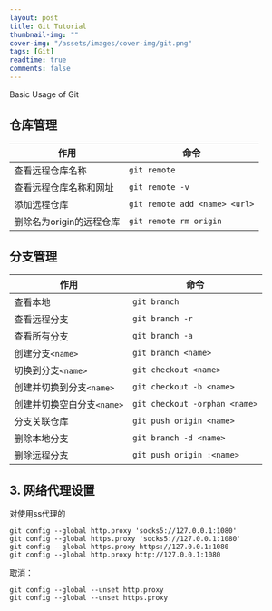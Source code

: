 ```yaml
---
layout: post
title: Git Tutorial
thumbnail-img: ""
cover-img: "/assets/images/cover-img/git.png"
tags: [Git]
readtime: true
comments: false
---
```


Basic Usage of Git

## 仓库管理

| 作用                     | 命令                          |
| ------------------------ | ----------------------------- |
| 查看远程仓库名称         | `git remote`                  |
| 查看远程仓库名称和网址   | `git remote -v`               |
| 添加远程仓库             | `git remote add <name> <url>` |
| 删除名为origin的远程仓库 | `git remote rm origin`        |

## 分支管理

| 作用                       | 命令                          |
| -------------------------- | ----------------------------- |
| 查看本地                   | `git branch`                  |
| 查看远程分支               | `git branch -r`               |
| 查看所有分支               | `git branch -a`               |
| 创建分支`<name>`           | `git branch <name>`           |
| 切换到分支`<name>`         | `git checkout <name>`         |
| 创建并切换到分支`<name>`   | `git checkout -b <name>`      |
| 创建并切换空白分支`<name>` | `git checkout -orphan <name>` |
| 分支关联仓库               | `git push origin <name>`      |
| 删除本地分支               | `git branch -d <name>`        |
| 删除远程分支               | `git push origin :<name>`     |

## 3. 网络代理设置

对使用ss代理的

```shell
git config --global http.proxy 'socks5://127.0.0.1:1080'
git config --global https.proxy 'socks5://127.0.0.1:1080'
git config --global https.proxy https://127.0.0.1:1080
git config --global http.proxy http://127.0.0.1:1080
```

取消：

```shell
git config --global --unset http.proxy
git config --global --unset https.proxy
```



